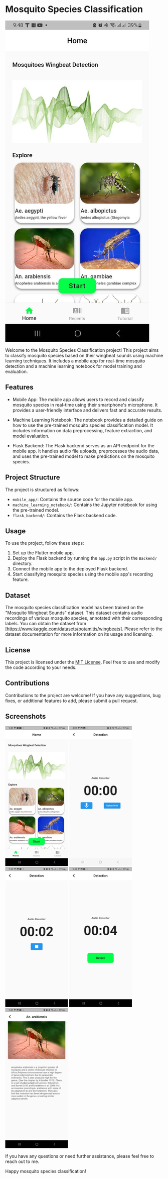 # Mosquito Species Classification

![Screenshot](mosdetector/Screenshots/Home.jpg)

Welcome to the Mosquito Species Classification project! This project aims to classify mosquito species based on their wingbeat sounds using machine learning techniques. It includes a mobile app for real-time mosquito detection and a machine learning notebook for model training and evaluation.

## Features

- Mobile App: The mobile app allows users to record and classify mosquito species in real-time using their smartphone's microphone. It provides a user-friendly interface and delivers fast and accurate results.

- Machine Learning Notebook: The notebook provides a detailed guide on how to use the pre-trained mosquito species classification model. It includes information on data preprocessing, feature extraction, and model evaluation.

- Flask Backend: The Flask backend serves as an API endpoint for the mobile app. It handles audio file uploads, preprocesses the audio data, and uses the pre-trained model to make predictions on the mosquito species.

## Project Structure

The project is structured as follows:

- `mobile_app/`: Contains the source code for the mobile app.
- `machine_learning_notebook/`: Contains the Jupyter notebook for using the pre-trained model.
- `flask_backend/`: Contains the Flask backend code.

## Usage

To use the project, follow these steps:

1. Set up the Flutter mobile app.
2. Deploy the Flask backend by running the `app.py` script in the `Backend/` directory.
3. Connect the mobile app to the deployed Flask backend.
4. Start classifying mosquito species using the mobile app's recording feature.

## Dataset

The mosquito species classification model has been trained on the "Mosquito Wingbeat Sounds" dataset. This dataset contains audio recordings of various mosquito species, annotated with their corresponding labels. You can obtain the dataset from [https://www.kaggle.com/datasets/potamitis/wingbeats]. Please refer to the dataset documentation for more information on its usage and licensing.

## License

This project is licensed under the [MIT License](LICENSE). Feel free to use and modify the code according to your needs.

## Contributions

Contributions to the project are welcome! If you have any suggestions, bug fixes, or additional features to add, please submit a pull request.

## Screenshots
<img src="mosdetector/Screenshots/Home.jpg" alt="Home Page" width="200"> <img src="mosdetector/Screenshots/FileUploadOrRecordAudio.jpg" alt="File Upload Or Record Audio" width="200">
<img src="mosdetector/Screenshots/AudioRecording.jpg" alt="Audio Recording Page" width="200">
<img src="mosdetector/Screenshots/photo_2023-06-12_21-50-08.jpg" alt="Ready For Detection" width="200">
<img src="mosdetector/Screenshots/MosquitoDetail.jpg" alt="Result Page" width="200">



If you have any questions or need further assistance, please feel free to reach out to me.

Happy mosquito species classification!
